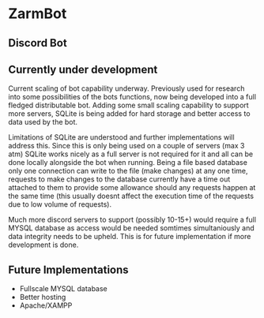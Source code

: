 # ZarmBot
## Discord Bot
## Currently under development
Current scaling of bot capability underway.
Previously used for research into some possibilities of the bots functions, now being developed into a full fledged distributable bot.
Adding some small scaling capability to support more servers, SQLite is being added for hard storage and better access
to data used by the bot.

Limitations of SQLite are understood and further implementations will address this.
Since this is only being used on a couple of servers (max 3 atm) SQLite works nicely as a full server is not required for it and all can
be done locally alongside the bot when running. Being a file based database only one connection can write to the file (make changes) at
any one time, requests to make changes to the database currently have a time out attached to them to provide some allowance should
any requests happen at the same time (this usually doesnt affect the execution time of the requests due to low volume of requests).

Much more discord servers to support (possibly 10-15+) would require a full MYSQL database as access would be needed somtimes
simultaniously and data integrity needs to be upheld. This is for future implementation if more development is done.


## Future Implementations
- Fullscale MYSQL database
- Better hosting
- Apache/XAMPP
